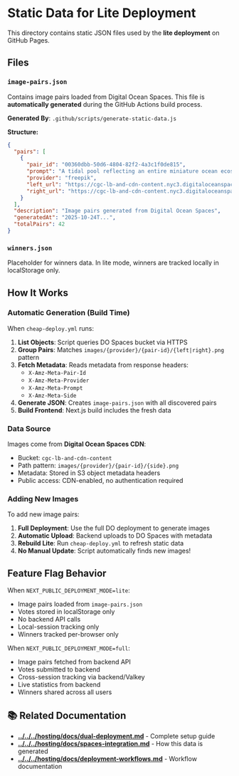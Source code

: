 # Static Data for Lite Deployment

This directory contains static JSON files used by the **lite deployment** on GitHub Pages.

## Files

### `image-pairs.json`
Contains image pairs loaded from Digital Ocean Spaces. This file is **automatically generated** during the GitHub Actions build process.

**Generated By**: `.github/scripts/generate-static-data.js`

**Structure:**
```json
{
  "pairs": [
    {
      "pair_id": "00360dbb-50d6-4804-82f2-4a3c1f0de815",
      "prompt": "A tidal pool reflecting an entire miniature ocean ecosystem.",
      "provider": "freepik",
      "left_url": "https://cgc-lb-and-cdn-content.nyc3.digitaloceanspaces.com/images/freepik/.../left.png",
      "right_url": "https://cgc-lb-and-cdn-content.nyc3.digitaloceanspaces.com/images/freepik/.../right.png"
    }
  ],
  "description": "Image pairs generated from Digital Ocean Spaces",
  "generatedAt": "2025-10-24T...",
  "totalPairs": 42
}
```

### `winners.json`
Placeholder for winners data. In lite mode, winners are tracked locally in localStorage only.

## How It Works

### Automatic Generation (Build Time)

When `cheap-deploy.yml` runs:

1. **List Objects**: Script queries DO Spaces bucket via HTTPS
2. **Group Pairs**: Matches `images/{provider}/{pair-id}/{left|right}.png` pattern
3. **Fetch Metadata**: Reads metadata from response headers:
   - `X-Amz-Meta-Pair-Id`
   - `X-Amz-Meta-Provider`
   - `X-Amz-Meta-Prompt`
   - `X-Amz-Meta-Side`
4. **Generate JSON**: Creates `image-pairs.json` with all discovered pairs
5. **Build Frontend**: Next.js build includes the fresh data

### Data Source

Images come from **Digital Ocean Spaces CDN**:
- Bucket: `cgc-lb-and-cdn-content`
- Path pattern: `images/{provider}/{pair-id}/{side}.png`
- Metadata: Stored in S3 object metadata headers
- Public access: CDN-enabled, no authentication required

### Adding New Images

To add new image pairs:

1. **Full Deployment**: Use the full DO deployment to generate images
2. **Automatic Upload**: Backend uploads to DO Spaces with metadata
3. **Rebuild Lite**: Run `cheap-deploy.yml` to refresh static data
4. **No Manual Update**: Script automatically finds new images!

## Feature Flag Behavior

When `NEXT_PUBLIC_DEPLOYMENT_MODE=lite`:
- Image pairs loaded from `image-pairs.json`
- Votes stored in localStorage only
- No backend API calls
- Local-session tracking only
- Winners tracked per-browser only

When `NEXT_PUBLIC_DEPLOYMENT_MODE=full`:
- Image pairs fetched from backend API
- Votes submitted to backend
- Cross-session tracking via backend/Valkey
- Live statistics from backend
- Winners shared across all users

## 📚 Related Documentation

- **[../../../hosting/docs/dual-deployment.md](../../../hosting/docs/dual-deployment.md)** - Complete setup guide
- **[../../../hosting/docs/spaces-integration.md](../../../hosting/docs/spaces-integration.md)** - How this data is generated
- **[../../../hosting/docs/deployment-workflows.md](../../../hosting/docs/deployment-workflows.md)** - Workflow documentation
